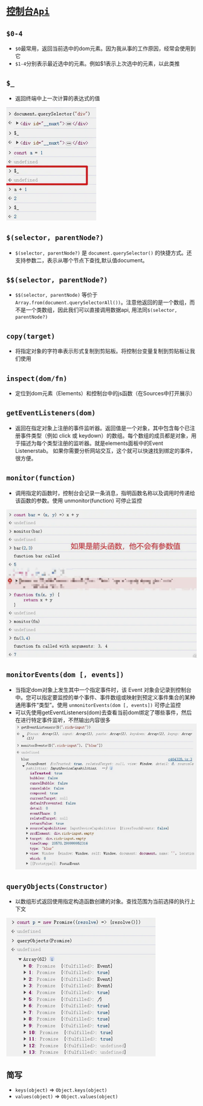 # [`控制台Api`](https://developer.chrome.com/docs/devtools?hl=zh-cn)

## `$0-4`

- `$0`最常用，返回当前选中的dom元素。因为我从事的工作原因，经常会使用到它
- `$1-4`分别表示最近选中的元素。例如$1表示上次选中的元素，以此类推

## `$_`

- 返回终端中上一次计算的表达式的值

![](./.assets/控制台Api-2024-06-13-15-41-17.png)

## `$(selector, parentNode?)`

- `$(selector, parentNode?)` 是 `document.querySelector()` 的快捷方式。还支持参数二，表示从哪个节点下查找,默认值document。

## `$$(selector, parentNode?)`

- `$$(selector, parentNode)` 等价于`Array.from(document.querySelectorAll())`。注意他返回的是一个数组，而不是一个类数组，因此我们可以直接调用数据api, 用法同`$(selector, parentNode?)`

## `copy(target)`

- 将指定对象的字符串表示形式复制到剪贴板。将控制台变量复制到剪贴板让我们使用

## `inspect(dom/fn)`

- 定位到dom元素（Elements）和控制台中的js函数（在Sources中打开展示）

## `getEventListeners(dom)`

- 返回在指定对象上注册的事件监听器。返回值是一个对象，其中包含每个已注册事件类型（例如 click 或 keydown）的数组。每个数组的成员都是对象，用于描述为每个类型注册的监听器。就是elements面板中的Event Listenerstab。 如果你需要分析网站交互，这个就可以快速找到绑定的事件，很方便。

## `monitor(function)`

- 调用指定的函数时，控制台会记录一条消息，指明函数名称以及调用时传递给该函数的参数。使用 unmonitor(function) 可停止监控

![](./.assets/控制台Api-2024-06-13-16-04-04.png)

## `monitorEvents(dom [, events])`

- 当指定dom对象上发生其中一个指定事件时，该 Event 对象会记录到控制台中。您可以指定要监控的单个事件、事件数组或映射到预定义事件集合的某种通用事件“类型”。使用 `unmonitorEvents(dom [, events])` 可停止监控
- 可以先使用getEventListeners(dom)去查看当前dom绑定了哪些事件，然后在进行特定事件监听，不然输出内容很多
  ![](./.assets/控制台Api-2024-06-13-16-21-48.png)

## `queryObjects(Constructor)`

- 以数组形式返回使用指定构造函数创建的对象。查找范围为当前选择的执行上下文

![](./.assets/控制台Api-2024-06-13-16-25-10.png)

## 简写

- `keys(object)` => `Object.keys(object)`
- `values(object)` => `Object.values(object)`
